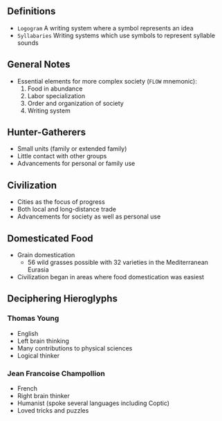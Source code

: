 ## Definitions
- `Logogram` A writing system where a symbol represents an idea
- `Syllabaries` Writing systems which use symbols to represent syllable sounds

## General Notes
- Essential elements for more complex society (`FLOW` mnemonic):
	1. Food in abundance
	1. Labor specialization
	1. Order and organization of society
	1. Writing system

## Hunter-Gatherers
- Small units (family or extended family)
- Little contact with other groups
- Advancements for personal or family use

## Civilization
- Cities as the focus of progress
- Both local and long-distance trade
- Advancements for society as well as personal use

## Domesticated Food
- Grain domestication
	- 56 wild grasses possible with 32 varieties in the Mediterranean Eurasia
- Civilization began in areas where food domestication was easiest

## Deciphering Hieroglyphs
### Thomas Young
- English
- Left brain thinking
- Many contributions to physical sciences
- Logical thinker

### Jean Francoise Champollion
- French
- Right brain thinker
- Humanist (spoke several languages including Coptic)
- Loved tricks and puzzles
